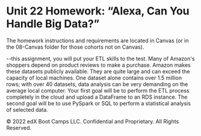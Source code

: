 # Unit 22 Homework: “Alexa, Can You Handle Big Data?”

The homework instructions and requirements are located in Canvas (or in the 08-Canvas folder for those cohorts not on Canvas).

--this assignment, you will put your ETL skills to the test. Many of Amazon's shoppers depend on product reviews to make a purchase. Amazon makes these datasets publicly available. They are quite large and can exceed the capacity of local machines. One dataset alone contains over 1.5 million rows; with over 40 datasets, data analysis can be very demanding on the average local computer. Your first goal will be to perform the ETL process completely in the cloud and upload a DataFrame to an RDS instance. The second goal will be to use PySpark or SQL to perform a statistical analysis of selected data.

© 2022 edX Boot Camps LLC. Confidential and Proprietary. All Rights Reserved.
